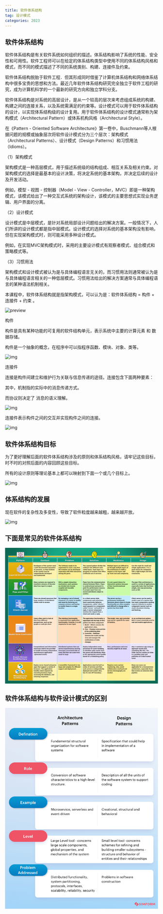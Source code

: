```yaml
---
title: 软件体系结构
tag: 设计模式
categories: 2023
---
```




## 软件体系结构

​    软件体系结构是有关软件系统如何组织的描述。体系结构影响了系统的性能、安全性和可用性。软件工程师可以在给定的体系结构类型中使用不同的体系结构风格和模式，而不同的模式描述了不同的系统类别、构建、连接件及约束。

​    软件体系结构脱胎于软件工程．但其形成同时借鉴了计算机体系结构和网络体系结构中很多宝贵的思想和方法。最近几年软件体系结构研究完全独立于软件工程的研究，成为计算机科学的一个最新的研究方向和独立学科分支。

软件体系结构是对系统的高层设计，是从一个较高的层次来考虑组成系统的构建、构建之间的连接关系，以及系统需满足的约束等。设计模式可以用于软件体系结构的设计，以实现体系结构级的设计复用。用于软件体系结构的设计模式通常称为架构模式（Architectural Pattern）或体系机构风格（Architectural Style）。

在《Pattern - Oriented Software Architecture》第一卷中，Buschmann等人根据问题的规模或抽象层次将软件设计模式分为三个层次：架构模式（Architectural Patterns）、设计模式（Design Patterns）和习惯用法（Idioms）。

（1）架构模式

架构模式是一种高层模式，用于描述系统级的结构组成、相互关系及相关约束。对架构模式的选择是最基本的设计决策，将决定系统的基本架构，并决定后续的设计及开发活动。

例如，模型 - 视图 - 控制器（Model - View - Controller，MVC）即是一种架构模式，该模式给出了一种交互式系统的架构设计，该模式的主要思想式实现业务逻辑、用户界面的分离。

（2）设计模式

设计模式是中层模式，是针对系统局部设计问题给出的解决方案。一般情况下，人们所讲的设计模式都是指中层模式。设计模式的选择对系统的基本架构没有影响，但在实现架构模式时，则可能采用多种设计模式。

例如，在实现MVC架构模式时，采用的主要设计模式有观察者模式、组合模式和策略模式等。

（3）习惯用法

架构模式和设计模式被认为是与具体编程语言无关的，而习惯用法则通常被认为是与具体编程语言相关的一种低层模式。习惯用法给出的解决方案通常与具体编程语言的某种语法机制相关。

本课程中，软件体系结构就是指架构模式，可以认为是：软件体系结构 = 构件 + 连接件 + 约束 。

![preview](https://pic4.zhimg.com/v2-8c98ec4b5d9d5283ff4d1ad92766de57_r.jpg)

构件

构件是具有某种功能的可复用的软件结构单元，表示系统中主要的计算元素 和 数据存储。

构件是一个抽象的概念，在程序中可以指程序函数、模块、对象、类等。



![img](https://pic2.zhimg.com/80/v2-b666558008dc4ff3329ca63e35a6e225_720w.jpg)



连接件

连接是构件间建立和维护行为关联与信息传递的途径。连接包含下面两种要素：

其中，机制指的实际中的消息传递方式。

而协议则决定了 消息的语义理解。



![img](https://pic2.zhimg.com/80/v2-1bb5a6d90757c84a0b4009b3f955fd8d_720w.jpg)



连接件表示构件之间的交互并实现构件之间的连接。



![img](https://pic4.zhimg.com/80/v2-17f01a5446ba515aca87b563de50f7cb_720w.jpg)



## 软件体系结构目标

为了更好理解后面的软件体系结构涉及的原则和体系结构风格，请牢记这些目标，时不时的对照后面的内容回顾这些目标。

所有的设计原则等理论基本上都可以映射到下面一个或几个目标上。



![img](https://pic4.zhimg.com/80/v2-97de430bbe1b18afbc7dd681c511ba33_720w.jpg)



## 体系结构的发展

现在软件的复杂性及多变性，导致了软件粒度越来越粗，越来越开放。



![img](https://pic3.zhimg.com/80/v2-d6fe8623f78de2cb0ec0d98660466a52_720w.jpg)



## 下面是常见的软件体系结构

![11.png](/images/设计模式/3.png)

## 软件体系结构与软件设计模式的区别

![Design-vs-Patterns-SAP.png](/images/设计模式/4.png)